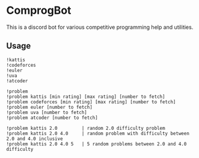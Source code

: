 # ComprogBot

This is a discord bot for various competitive programming help and utilities.

## Usage

```
!kattis
!codeforces
!euler
!uva
!atcoder

!problem
!problem kattis [min rating] [max rating] [number to fetch]
!problem codeforces [min rating] [max rating] [number to fetch]
!problem euler [number to fetch]
!problem uva [number to fetch]
!problem atcoder [number to fetch]
```

```
!problem kattis 2.0         | random 2.0 difficulty problem
!problem kattis 2.0 4.0     | random problem with difficulty between 2.0 and 4.0 inclusive
!problem kattis 2.0 4.0 5   | 5 random problems between 2.0 and 4.0 difficulty
```